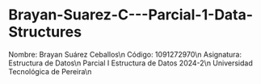# Brayan-Suarez-C---Parcial-1-Data-Structures

Nombre: Brayan Suárez Ceballos\n
Código: 1091272970\n
Asignatura: Estructura de Datos\n
Parcial I Estructura de Datos 2024-2\n
Universidad Tecnológica de Pereira\n

